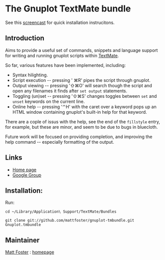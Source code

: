 # The Gnuplot TextMate bundle

See this [screencast](http://www.vimeo.com/2181877) for quick installation instrucitons.

## Introduction

Aims to provide a useful set of commands, snippets and language support for
writing and running gnuplot scripts within [TextMate](http://macromates.com/).

So far, various features have been implemented, including:

  * Syntax hilighting.
  * Script execution -- pressing ' ⌘R' pipes the script through gnuplot.
  * Output viewing -- pressing '⇧⌘O' will search though the script and open any filenames it finds after `set output` statements. 
  * Toggling (un)set -- pressing '⇧⌘S' changes toggles between `set` and `unset` keywords on the current line.
  * Online help -- pressing '⌃H' with the caret over a keyword pops up an HTML window containing gnuplot's built-in help for that keyword.

There are a cople of issus with the help, see the end of the `fillstyle` entry, for example, but these are minor, and seem to be due to bugs in bluecloth.

Future work will be focused on providing completion, and improving the help
command -- especially formatting of the output.

## Links

  *  [Home page](http://github.com/mattfoster/gnuplot-tmbundle/)
  * [Google Group](http://groups.google.com/group/gnuplot-tmundle)

## Installation:

Run:

`cd ~/Library/Application\ Support/TextMate/Bundles`

`git clone git://github.com/mattfoster/gnuplot-tmbundle.git Gnuplot.tmbundle`

## Maintainer 

[Matt Foster](mailto:matt.p.foster@gmail.com) : [homepage](http://my-mili.eu/matt)

